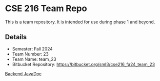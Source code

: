 # CSE 216 Team Repo
This is a team repository.  It is intended for use during phase 1 and beyond.

## Details
- Semester: Fall 2024
- Team Number: 23
- Team Name: team_23
- Bitbucket Repository: https://bitbucket.org/sml3/cse216_fa24_team_23

[Backend JavaDoc](backend/javadoc/index.html)